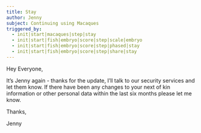 ```yaml
---
title: Stay
author: Jenny
subject: Continuing using Macaques
triggered_by:
  - init|start|macaques|step|stay
  - init|start|fish|embryo|score|step|scale|embryo
  - init|start|fish|embryo|score|step|phased|stay
  - init|start|fish|embryo|score|step|share|stay
---
```


Hey Everyone,

It’s Jenny again - thanks for the update, I’ll talk to our security services and let them know. If there have been any changes to your next of kin information or other personal data within the last six months please let me know.

Thanks,

Jenny
